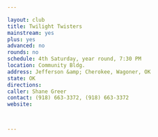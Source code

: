 ```yaml
---

layout: club
title: Twilight Twisters
mainstream: yes
plus: yes
advanced: no
rounds: no
schedule: 4th Saturday, year round, 7:30 PM
location: Community Bldg.
address: Jefferson &amp; Cherokee, Wagoner, OK
state: OK
directions: 
caller: Shane Greer
contact: (918) 663-3372, (918) 663-3372
website: 



---
```


